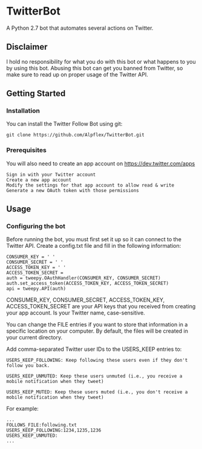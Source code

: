 
# TwitterBot
A Python 2.7 bot that automates several actions on Twitter.

## Disclaimer

I hold no responsibility for what you do with this bot or what happens to you by using this bot. Abusing this bot can get you banned from Twitter, so make sure to read up on proper usage of the Twitter API.

## Getting Started


### Installation

You can install the Twitter Follow Bot using git:
```
git clone https://github.com/Alpflex/TwitterBot.git
```
### Prerequisites

You will also need to create an app account on https://dev.twitter.com/apps

    Sign in with your Twitter account
    Create a new app account
    Modify the settings for that app account to allow read & write
    Generate a new OAuth token with those permissions



## Usage
### Configuring the bot

Before running the bot, you must first set it up so it can connect to the Twitter API. Create a config.txt file and fill in the following information:

    CONSUMER_KEY = ' '
    CONSUMER_SECRET = ' '
    ACCESS_TOKEN_KEY = ' '
    ACCESS_TOKEN_SECRET = 
    auth = tweepy.OAuthHandler(CONSUMER_KEY, CONSUMER_SECRET)
    auth.set_access_token(ACCESS_TOKEN_KEY, ACCESS_TOKEN_SECRET)
    api = tweepy.API(auth)

CONSUMER_KEY, CONSUMER_SECRET, ACCESS_TOKEN_KEY, ACCESS_TOKEN_SECRET are your API keys that you received from creating your app account. Is your Twitter name, case-sensitive.

You can change the FILE entries if you want to store that information in a specific location on your computer. By default, the files will be created in your current directory.

Add comma-separated Twitter user IDs to the USERS_KEEP entries to:

    USERS_KEEP_FOLLOWING: Keep following these users even if they don't follow you back.

    USERS_KEEP_UNMUTED: Keep these users unmuted (i.e., you receive a mobile notification when they tweet)

    USERS_KEEP_MUTED: Keep these users muted (i.e., you don't receive a mobile notification when they tweet)

For example:

    ...
    FOLLOWS_FILE:following.txt
    USERS_KEEP_FOLLOWING:1234,1235,1236
    USERS_KEEP_UNMUTED:
    ...

